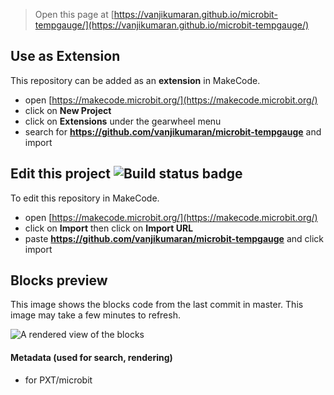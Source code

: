 
> Open this page at [https://vanjikumaran.github.io/microbit-tempgauge/](https://vanjikumaran.github.io/microbit-tempgauge/)

## Use as Extension

This repository can be added as an **extension** in MakeCode.

* open [https://makecode.microbit.org/](https://makecode.microbit.org/)
* click on **New Project**
* click on **Extensions** under the gearwheel menu
* search for **https://github.com/vanjikumaran/microbit-tempgauge** and import

## Edit this project ![Build status badge](https://github.com/vanjikumaran/microbit-tempgauge/workflows/MakeCode/badge.svg)

To edit this repository in MakeCode.

* open [https://makecode.microbit.org/](https://makecode.microbit.org/)
* click on **Import** then click on **Import URL**
* paste **https://github.com/vanjikumaran/microbit-tempgauge** and click import

## Blocks preview

This image shows the blocks code from the last commit in master.
This image may take a few minutes to refresh.

![A rendered view of the blocks](https://github.com/vanjikumaran/microbit-tempgauge/raw/master/.github/makecode/blocks.png)

#### Metadata (used for search, rendering)

* for PXT/microbit
<script src="https://makecode.com/gh-pages-embed.js"></script><script>makeCodeRender("{{ site.makecode.home_url }}", "{{ site.github.owner_name }}/{{ site.github.repository_name }}");</script>
